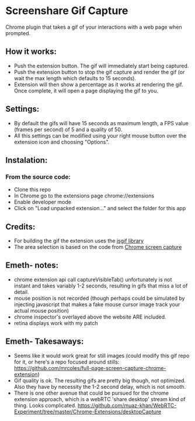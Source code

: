 Screenshare Gif Capture
=================

Chrome plugin that takes a gif of your interactions with a web page when prompted.

How it works:
-------------

* Push the extension button. The gif will immediately start being captured.
* Push the extension button to stop the gif capture and render the gif (or wait the max length which defaults to 15 seconds).
* Extension will then show a percentage as it works at rendering the gif. Once complete, it will open a page displaying the gif to you.

Settings:
------------
* By default the gifs will have 15 seconds as maximum length, a FPS value (frames per second) of 5 and a quality of 50.
* All this settings can be modified using your right mouse button over the extension icon and choosing "Options".

Instalation:
------------

### From the source code:

* Clone this repo
* In Chrome go to the extensions page chrome://extensions
* Enable developer mode
* Click on "Load unpacked extension…" and select the folder for this app

Credits:
--------

* For building the gif the extension uses the [jsgif library](https://github.com/antimatter15/jsgif)
* The area selection is based on the code from [Chrome screen capture](https://code.google.com/p/chrome-screen-capture/)


Emeth- notes:
------------

* chrome extension api call captureVisibleTab() unfortunately is not instant and takes variably 1-2 seconds, resulting in gifs that miss a lot of detail.
* mouse position is not recorded (though perhaps could be simulated by injecting javascript that makes a fake mouse cursor image track your actual mouse position)
* chrome inspector's overlayed above the website ARE included.
* retina displays work with my patch

Emeth- Takesaways:
------------

* Seems like it would work great for still images (could modify this gif repo for it, or here's a repo focused around stills: https://github.com/mrcoles/full-page-screen-capture-chrome-extension)
* Gif quality is ok. The resulting gifs are pretty big though, not optimized. Also they have by necessity the 1-2 second delay, which is not smooth.
* There is one other avenue that could be pursued for the chrome extension approach, which is a webRTC 'share desktop' stream kind of thing. Looks complicated. https://github.com/muaz-khan/WebRTC-Experiment/tree/master/Chrome-Extensions/desktopCapture